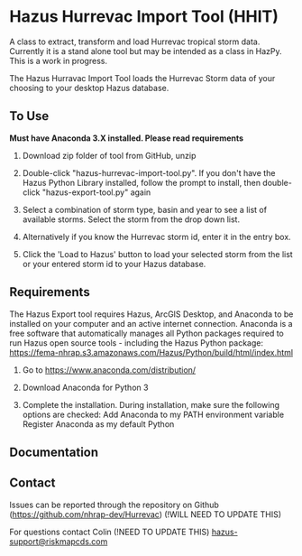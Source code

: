 # Hazus Hurrevac Import Tool (HHIT)
A class to extract, transform and load Hurrevac tropical storm data.
Currently it is a stand alone tool but may be intended as a class in HazPy.
This is a work in progress.

The Hazus Hurravac Import Tool loads the Hurrevac Storm data of your choosing to your desktop Hazus database.

## To Use

**Must have Anaconda 3.X installed. Please read requirements**

1. Download zip folder of tool from GitHub, unzip

2. Double-click "hazus-hurrevac-import-tool.py". If you don't have the Hazus Python Library installed, follow the prompt to install, then double-click "hazus-export-tool.py" again

3. Select a combination of storm type, basin and year to see a list of available storms. Select the storm from the drop down list.

4. Alternatively if you know the Hurrevac storm id, enter it in the entry box.

5. Click the 'Load to Hazus' button to load your selected storm from the list or your entered storm id to your Hazus database.

## Requirements

The Hazus Export tool requires Hazus, ArcGIS Desktop, and Anaconda to be installed on your computer and an active internet connection. Anaconda is a free software that automatically manages all Python packages required to run Hazus open source tools - including the Hazus Python package: https://fema-nhrap.s3.amazonaws.com/Hazus/Python/build/html/index.html

1. Go to https://www.anaconda.com/distribution/

2. Download Anaconda for Python 3

3. Complete the installation. During installation, make sure the following options are checked:
    Add Anaconda to my PATH environment variable
    Register Anaconda as my default Python

## Documentation

## Contact

Issues can be reported through the repository on Github (https://github.com/nhrap-dev/Hurrevac) (!WILL NEED TO UPDATE THIS)

For questions contact Colin (!NEED TO UPDATE THIS) hazus-support@riskmapcds.com
